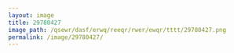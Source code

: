 ```yaml
---
layout: image
title: 29780427
image_path: /qsewr/dasf/erwq/reeqr/rwer/ewqr/tttt/29780427.png
permalink: /image/29780427/
---
```

